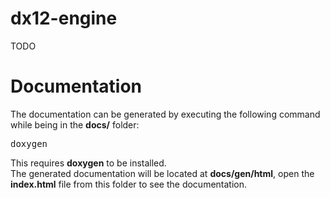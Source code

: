 # dx12-engine

TODO

# Documentation

The documentation can be generated by executing the following command while being in the <b>docs/</b> folder:
<pre>
doxygen
</pre>
This requires <b>doxygen</b> to be installed.<br>
The generated documentation will be located at <b>docs/gen/html</b>, open the <b>index.html</b> file from this folder to see the documentation.